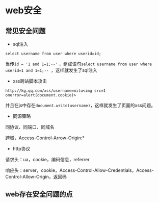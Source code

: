 # web安全

## 常见安全问题

- sql注入
	
`select username from user where userid=id;`

当传`id = '1 and 1=1;--'`  ，组成语句`select username from user where userid=1 and 1=1;-- `，这样就发生了sql注入

- xss跨站脚本攻击

`http://kg.qq.com/xss/username=milu<img src=1 onerror=alert(document.cookie)>`

并且在js中存在`document.write(username)`，这样就发生了页面的xss问题。

- 同源策略

同协议、同端口、同域名

跨域，Access-Control-Arrow-Origin:*

- http协议

请求头：ua，cookie，编码信息，referrer

响应头：server，cookie，Access-Control-Allow-Credentials，Access-Control-Allow-Origin，返回码

## web存在安全问题的点